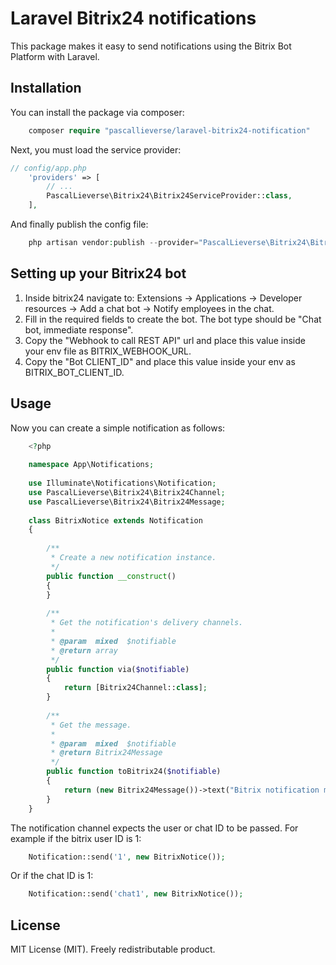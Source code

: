 Laravel Bitrix24 notifications
======================

This package makes it easy to send notifications using the Bitrix Bot Platform with Laravel.

Installation
-----------------------------------

You can install the package via composer:

```php
    composer require "pascallieverse/laravel-bitrix24-notification"
```

Next, you must load the service provider:

```php
// config/app.php
    'providers' => [
        // ...
        PascalLieverse\Bitrix24\Bitrix24ServiceProvider::class,
    ],
```

And finally publish the config file:

```php
    php artisan vendor:publish --provider="PascalLieverse\Bitrix24\Bitrix24ServiceProvider"
```

Setting up your Bitrix24 bot
-----------------------------------

1. Inside bitrix24 navigate to: Extensions -> Applications -> Developer resources -> Add a chat bot -> Notify employees in the chat.
2. Fill in the required fields to create the bot. The bot type should be "Chat bot, immediate response".
3. Copy the "Webhook to call REST API" url and place this value inside your env file as BITRIX_WEBHOOK_URL.
4. Copy the "Bot CLIENT_ID" and place this value inside your env as BITRIX_BOT_CLIENT_ID.

Usage
-----------------------------------
Now you can create a simple notification as follows:

```php
    <?php
    
    namespace App\Notifications;
    
    use Illuminate\Notifications\Notification;
    use PascalLieverse\Bitrix24\Bitrix24Channel;
    use PascalLieverse\Bitrix24\Bitrix24Message;
    
    class BitrixNotice extends Notification
    {
    
        /**
         * Create a new notification instance.
         */
        public function __construct()
        {
        }
    
        /**
         * Get the notification's delivery channels.
         *
         * @param  mixed  $notifiable
         * @return array
         */
        public function via($notifiable)
        {
            return [Bitrix24Channel::class];
        }
    
        /**
         * Get the message.
         *
         * @param  mixed  $notifiable
         * @return Bitrix24Message
         */
        public function toBitrix24($notifiable)
        {
            return (new Bitrix24Message())->text("Bitrix notification message!");
        }
    }


```

The notification channel expects the user or chat ID to be passed.
For example if the bitrix user ID is 1:

```php
    Notification::send('1', new BitrixNotice());
```

Or if the chat ID is 1:

```php
    Notification::send('chat1', new BitrixNotice());
```

License
-----------------------------------

MIT License (MIT). Freely redistributable product.